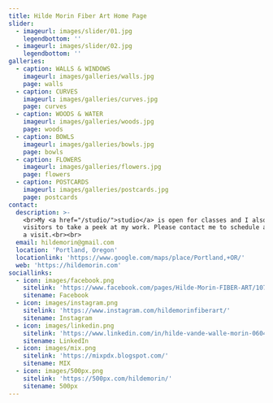 ```yaml
---
title: Hilde Morin Fiber Art Home Page
slider:
  - imageurl: images/slider/01.jpg
    legendbottom: ''
  - imageurl: images/slider/02.jpg
    legendbottom: ''
galleries:
  - caption: WALLS & WINDOWS
    imageurl: images/galleries/walls.jpg
    page: walls
  - caption: CURVES
    imageurl: images/galleries/curves.jpg
    page: curves
  - caption: WOODS & WATER
    imageurl: images/galleries/woods.jpg
    page: woods
  - caption: BOWLS
    imageurl: images/galleries/bowls.jpg
    page: bowls
  - caption: FLOWERS
    imageurl: images/galleries/flowers.jpg
    page: flowers
  - caption: POSTCARDS
    imageurl: images/galleries/postcards.jpg
    page: postcards
contact:
  description: >-
    <br>My <a href="/studio/">studio</a> is open for classes and I also welcome
    visitors to take a peek at my work. Please contact me to schedule a class or
    a visit.<br><br>
  email: hildemorin@gmail.com
  location: 'Portland, Oregon'
  locationlink: 'https://www.google.com/maps/place/Portland,+OR/'
  web: 'https://hildemorin.com'
sociallinks:
  - icon: images/facebook.png
    sitelink: 'https://www.facebook.com/pages/Hilde-Morin-FIBER-ART/107097579319455'
    sitename: Facebook
  - icon: images/instagram.png
    sitelink: 'https://www.instagram.com/hildemorinfiberart/'
    sitename: Instagram
  - icon: images/linkedin.png
    sitelink: 'https://www.linkedin.com/in/hilde-vande-walle-morin-0604338'
    sitename: LinkedIn
  - icon: images/mix.png
    sitelink: 'https://mixpdx.blogspot.com/'
    sitename: MIX
  - icon: images/500px.png
    sitelink: 'https://500px.com/hildemorin/'
    sitename: 500px
---
```


